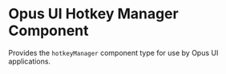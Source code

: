 # Opus UI Hotkey Manager Component

Provides the `hotkeyManager` component type for use by Opus UI applications.